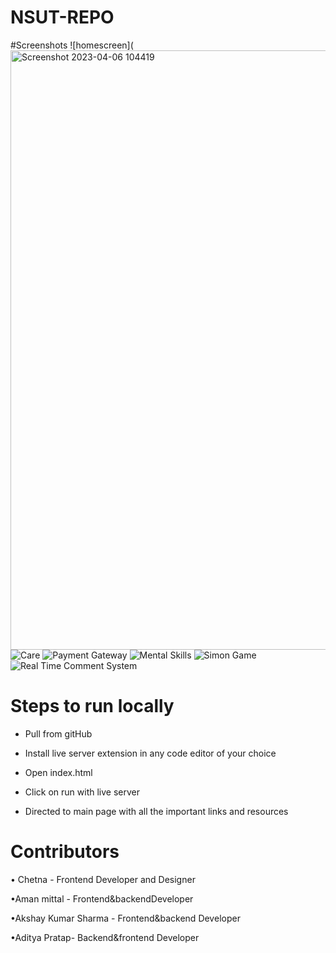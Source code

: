 # NSUT-REPO
#Screenshots
![homescreen](<img width="959" alt="Screenshot 2023-04-06 104419" src="https://user-images.githubusercontent.com/122734275/230278670-a26fef11-f375-42fd-aeef-00973dd27576.png">
![Care](https://user-images.githubusercontent.com/122734275/230278682-b9349c85-f584-4a48-b64b-9ad52ac6c3c4.png
)
![Payment Gateway](https://user-images.githubusercontent.com/122734275/230278691-380a35de-28e2-45e2-9b70-df8b354b2)
![Mental Skills](https://user-images.githubusercontent.com/122734275/230278702-6d62c25d-b836-41ed-831c-1f24cf2dc04a)
![Simon Game](https://user-images.githubusercontent.com/122734275/230278716-a6c6c028-7986-4f8f-8027-6aca05f371d9)
![Real Time Comment System](https://user-images.githubusercontent.com/122734275/230278757-45a2e2e7-34e1-4b8a-8ac8-a6d81cfadd94.png">)
# Steps to run locally
- Pull from gitHub

- Install live server extension in any code editor of your choice
- Open index.html 

- Click on run with live server

- Directed to main page with all the important links and resources 



# Contributors
• Chetna - Frontend Developer and Designer

•Aman mittal - Frontend&backendDeveloper

•Akshay Kumar Sharma - Frontend&backend Developer

•Aditya Pratap- Backend&frontend Developer
